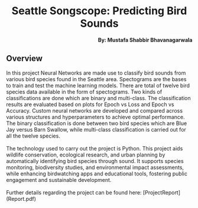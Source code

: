 <h1 align="center">Seattle Songscope: Predicting Bird Sounds </h1>

<p align="right"><b>By: Mustafa Shabbir Bhavanagarwala</b></p>

## Overview
<p>In this project Neural Networks are made use to classify bird sounds from various bird species found in the Seattle area. Spectograms are the bases to train and test the machine learning models. There are total of twelve bird species data available in the form of spectograms. Two kinds of classifications are done which are binary and multi-class. The classification results are evaluated based on plots for Epoch vs Loss and Epoch vs Accuracy. Custom neural 
networks are developed and compared across various structures and hyperparameters 
to achieve optimal performance. The binary classification is done between two bird species which are Blue Jay versus Barn Swallow, while multi-class classification is carried out for all the twelve species.
<br>
<br>
The technology used to carry out the project is Python. This project aids wildlife conservation, ecological 
research, and urban planning by automatically identifying bird species through sound. It 
supports species monitoring, biodiversity studies, and environmental impact 
assessments, while enhancing birdwatching apps and educational tools, fostering public 
engagement and sustainable development. 
<br>
<br>
Further details regarding the project can be found here: [ProjectReport](Report.pdf)

</p>